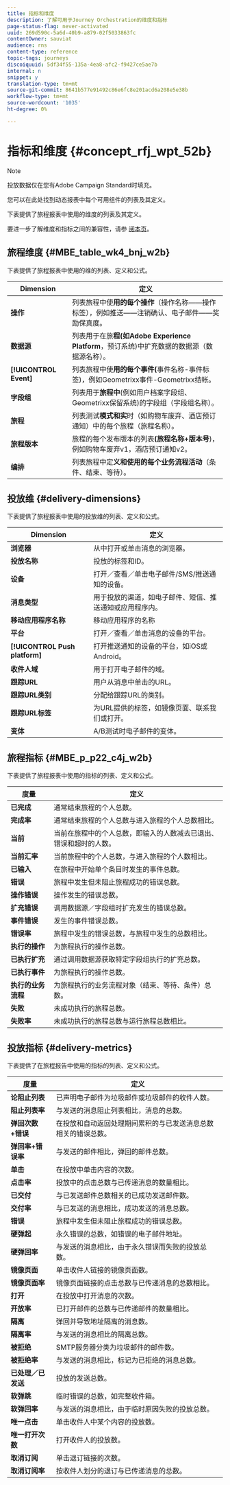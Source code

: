 ```yaml
---
title: 指标和维度
description: 了解可用于Journey Orchestration的维度和指标
page-status-flag: never-activated
uuid: 269d590c-5a6d-40b9-a879-02f5033863fc
contentOwner: sauviat
audience: rns
content-type: reference
topic-tags: journeys
discoiquuid: 5df34f55-135a-4ea8-afc2-f9427ce5ae7b
internal: n
snippet: y
translation-type: tm+mt
source-git-commit: 8641b577e91492c86e6fc8e201acd6a208e5e38b
workflow-type: tm+mt
source-wordcount: '1035'
ht-degree: 0%

---
```



# 指标和维度 {#concept_rfj_wpt_52b}

>[!NOTE]
>
>投放数据仅在您有Adobe Campaign Standard时填充。

您可以在此处找到动态报表中每个可用组件的列表及其定义。

下表提供了旅程报表中使用的维度的列表及其定义。

要进一步了解维度和指标之间的兼容性，请参 [阅本页](../assets/do-not-localize/dynamic_report_compatibility_journey.pdf)。

## 旅程维度 {#MBE_table_wk4_bnj_w2b}

下表提供了旅程报表中使用的维的列表、定义和公式。

| Dimension | 定义 |
|--- |--- |
| **操作** | 列表旅程中使&#x200B;**用的每个操作**（操作名称——操作标签），例如推送——注销确认、电子邮件——奖励保真度。 |
| **数据源** | 列表用于在旅&#x200B;**程(如Adobe Experience Platform**，预订系统)中扩充数据的数据源（数据源名称）。 |
| **[!UICONTROL Event]** | 列表旅程中使&#x200B;**用的每个事件(**&#x200B;事件名称-事件标签)，例如Geometrixx事件-Geometrixx结帐。 |
| **字段组** | 列表用于&#x200B;**旅程中**(例如用户档案字段组、Geometrixx保留系统)的字段组（字段组名称）。 |
| **旅程** | 列表测试&#x200B;**模式和实**&#x200B;时（如购物车废弃、酒店预订通知）中的每个旅程（旅程名称）。 |
| **旅程版本** | 旅程的每个发布版本的列表&#x200B;**(旅程名称+版本号**)，例如购物车废弃v1，酒店预订通知v2。 |
| **编排** | 列表旅程中定&#x200B;**义和使用的每个业务流程活动**（条件、结束、等待）。 |

## 投放维 {#delivery-dimensions}

下表提供了旅程报表中使用的投放维的列表、定义和公式。

| Dimension | 定义 |
|--- |--- |
| **浏览器** | 从中打开或单击消息的浏览器。 |
| **投放名称** | 投放的标签和ID。 |
| **设备** | 打开／查看／单击电子邮件/SMS/推送通知的设备。 |
| **消息类型** | 用于投放的渠道，如电子邮件、短信、推送通知或应用程序内。 |
| **移动应用程序名称** | 移动应用程序的名称 |
| **平台** | 打开／查看／单击消息的设备的平台。 |
| **[!UICONTROL Push platform]** | 打开推送通知的设备的平台，如iOS或Android。 |
| **收件人域** | 用于打开电子邮件的域。 |
| **跟踪URL** | 用户从消息中单击的URL。 |
| **跟踪URL类别** | 分配给跟踪URL的类别。 |
| **跟踪URL标签** | 为URL提供的标签，如镜像页面、联系我们或打开。 |
| **变体** | A/B测试时电子邮件的变体。 |


## 旅程指标 {#MBE_p_p22_c4j_w2b}

下表提供了旅程报表中使用的指标的列表、定义和公式。

| 度量 | 定义 |
|--- |---|
| **已完成** | 通常结束旅程的个人总数。 |
| **完成率** | 通常结束旅程的个人总数与进入旅程的个人总数相比。 |
| **当前** | 当前在旅程中的个人总数，即输入的人数减去已退出、错误和超时的人数。 |
| **当前汇率** | 当前旅程中的个人总数，与进入旅程的个人数相比。 |
| **已输入** | 在旅程中开始单个条目时发生的事件总数。 |
| **错误** | 旅程中发生但未阻止旅程成功的错误总数。 |
| **操作错误** | 操作发生的错误总数。 |
| **扩充错误** | 调用数据源／字段组时扩充发生的错误总数。 |
| **事件错误** | 发生的事件错误总数。 |
| **错误率** | 旅程中发生的错误总数，与旅程中发生的总数相比。 |
| **执行的操作** | 为旅程执行的操作总数。 |
| **已执行扩充** | 通过调用数据源获取特定字段组执行的扩充总数。 |
| **已执行事件** | 为旅程执行的操作总数。 |
| **执行的业务流程** | 为旅程执行的业务流程对象（结束、等待、条件）总数。 |
| **失败** | 未成功执行的旅程总数。 |
| **失败率** | 未成功执行的旅程总数与运行旅程总数相比。 |

## 投放指标 {#delivery-metrics}

下表提供了在旅程报告中使用的指标的列表、定义和公式。

| 度量 | 定义 |
|--- |--- |
| **论阻止列表** | 已声明电子邮件为垃圾邮件或垃圾邮件的收件人数。 |
| **阻止列表率** | 与发送的消息阻止列表相比，消息的总数。 |
| **弹回次数+错误** | 在投放和自动返回处理期间累积的与已发送消息总数相关的错误总数。 |
| **弹回率+错误率** | 与发送的邮件相比，弹回的邮件总数。 |
| **单击** | 在投放中单击内容的次数。 |
| **点击率** | 投放中的点击总数与已传递消息的数量相比。 |
| **已交付** | 与已发送邮件总数相关的已成功发送邮件数。 |
| **交付率** | 与已发送的消息相比，成功发送的消息总数。 |
| **错误** | 旅程中发生但未阻止旅程成功的错误总数。 |
| **硬弹起** | 永久错误的总数，如错误的电子邮件地址。 |
| **硬弹回率** | 与发送的消息相比，由于永久错误而失败的投放总数。 |
| **镜像页面** | 单击收件人链接的镜像页面数。 |
| **镜像页面率** | 镜像页面链接的点击总数与已传递消息的总数相比。 |
| **打开** | 在投放中打开消息的次数。 |
| **开放率** | 已打开邮件的总数与已传递邮件的数量相比。 |
| **隔离** | 弹回并导致地址隔离的消息数。 |
| **隔离率** | 与发送的消息相比的隔离总数。 |
| **被拒绝** | SMTP服务器分类为垃圾邮件的邮件数。 |
| **被拒绝率** | 与发送的消息相比，标记为已拒绝的消息总数。 |
| **已处理／已发送** | 投放的发送总数。 |
| **软弹跳** | 临时错误的总数，如完整收件箱。 |
| **软弹回率** | 与发送的消息相比，由于临时原因失败的投放总数。 |
| **唯一点击** | 单击收件人中某个内容的投放数。 |
| **唯一打开次数** | 打开收件人的投放数。 |
| **取消订阅** | 单击退订链接的次数。 |
| **取消订阅率** | 按收件人划分的退订与已传递消息的总数。 |
